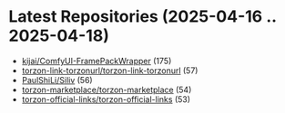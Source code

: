 # Latest Repositories (2025-04-16 .. 2025-04-18)

- [kijai/ComfyUI-FramePackWrapper](https://github.com/kijai/ComfyUI-FramePackWrapper) (175)
- [torzon-link-torzonurl/torzon-link-torzonurl](https://github.com/torzon-link-torzonurl/torzon-link-torzonurl) (57)
- [PaulShiLi/Siliv](https://github.com/PaulShiLi/Siliv) (56)
- [torzon-marketplace/torzon-marketplace](https://github.com/torzon-marketplace/torzon-marketplace) (54)
- [torzon-official-links/torzon-official-links](https://github.com/torzon-official-links/torzon-official-links) (53)
